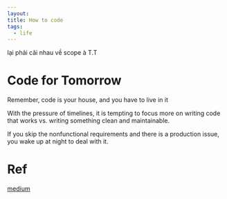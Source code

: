 ```yaml
---
layout: 
title: How to code
tags:
  - life
---
```


lại phải cãi nhau về scope à T.T

# Code for Tomorrow

Remember, code is your house, and you have to live in it

With the pressure of timelines, it is tempting to focus more on writing code that works vs. writing something clean and maintainable.

If you skip the nonfunctional requirements and there is a production issue, you wake up at night to deal with it.

# 

# Ref

[medium](https://itnext.io/short-read-code-for-tomorrow-balancing-timelines-and-maintainability-aa67b8b895ce)


